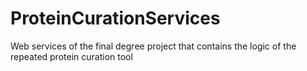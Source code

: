# ProteinCurationServices
Web services of the final degree project that contains the logic of the repeated protein curation tool
